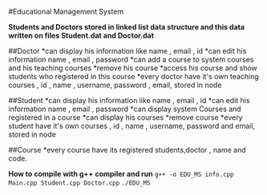 #Educational Management System

**Students and Doctors stored in linked list data structure and this data written on files Student.dat and Doctor.dat**

##Doctor
  *can display his information like name , email , id
  *can edit his information name , email , password
  *can add a course to system courses and his teaching courses
  *remove his course
  *access his course and show students who registered in this course
  *every doctor have it's own teaching courses , id , name , username, password , email, stored in node

##Student
 *can display his information like name , email , id
 *can edit his information name , email , password
 *can display system Courses and registered in a course
 *can display his courses
 *remove course
 *every student have it's own courses , id , name , username, password and email, stored in node


##Course
*every course have its registered students,doctor , name and code.


**How to compile with g++ compiler and run**
`g++ -o EDU_MS info.cpp Main.cpp Student.cpp Doctor.cpp`
`./EDU_MS`
